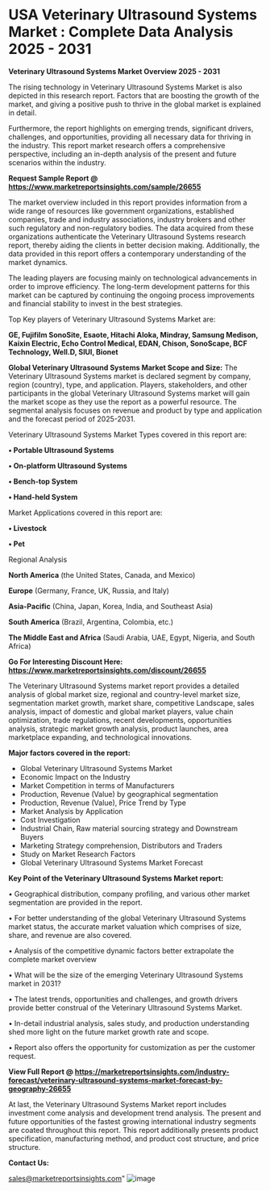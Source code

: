   # USA Veterinary Ultrasound Systems Market : Complete Data Analysis 2025 - 2031

<Strong> Veterinary Ultrasound Systems Market Overview 2025 - 2031</strong>

The rising technology in Veterinary Ultrasound Systems Market is also depicted in this research report. Factors that are boosting the growth of the market, and giving a positive push to thrive in the global market is explained in detail.

Furthermore, the report highlights on emerging trends, significant drivers, challenges, and opportunities, providing all necessary data for thriving in the industry. This report market research offers a comprehensive perspective, including an in-depth analysis of the present and future scenarios within the industry.

<strong>Request Sample Report @ <a href=https://www.marketreportsinsights.com/sample/26655>https://www.marketreportsinsights.com/sample/26655</a></strong>

The market overview included in this report provides information from a wide range of resources like government organizations, established companies, trade and industry associations, industry brokers and other such regulatory and non-regulatory bodies. The data acquired from these organizations authenticate the Veterinary Ultrasound Systems research report, thereby aiding the clients in better decision making. Additionally, the data provided in this report offers a contemporary understanding of the market dynamics.

The leading players are focusing mainly on technological advancements in order to improve efficiency. The long-term development patterns for this market can be captured by continuing the ongoing process improvements and financial stability to invest in the best strategies.

Top Key players of Veterinary Ultrasound Systems Market are:

<strong>GE, Fujifilm SonoSite, Esaote, Hitachi Aloka, Mindray, Samsung Medison, Kaixin Electric, Echo Control Medical, EDAN, Chison, SonoScape, BCF Technology, Well.D, SIUI, Bionet</strong>

<strong><b>Global Veterinary Ultrasound Systems Market Scope and Size:</b></strong>
The Veterinary Ultrasound Systems market is declared segment by company, region (country), type, and application. Players, stakeholders, and other participants in the global Veterinary Ultrasound Systems market will gain the market scope as they use the report as a powerful resource. The segmental analysis focuses on revenue and product by type and application and the forecast period of 2025-2031.

Veterinary Ultrasound Systems Market Types covered in this report are:

<strong>• Portable Ultrasound Systems

• On-platform Ultrasound Systems

• Bench-top System

• Hand-held System</strong>

Market Applications covered in this report are:

<strong>• Livestock

• Pet</strong> 

Regional Analysis

<strong>North America</strong> (the United States, Canada, and Mexico)

<strong>Europe</strong> (Germany, France, UK, Russia, and Italy)

<strong>Asia-Pacific</strong> (China, Japan, Korea, India, and Southeast Asia)

<strong>South America</strong> (Brazil, Argentina, Colombia, etc.)

<strong>The Middle East and Africa</strong> (Saudi Arabia, UAE, Egypt, Nigeria, and South Africa)

<strong>Go For Interesting Discount Here: <a href=https://www.marketreportsinsights.com/discount/26655>https://www.marketreportsinsights.com/discount/26655</a></strong>

The Veterinary Ultrasound Systems market report provides a detailed analysis of global market size, regional and country-level market size, segmentation market growth, market share, competitive Landscape, sales analysis, impact of domestic and global market players, value chain optimization, trade regulations, recent developments, opportunities analysis, strategic market growth analysis, product launches, area marketplace expanding, and technological innovations.

<strong><b>Major factors covered in the report:</b></strong>
<ul>
  <li>Global Veterinary Ultrasound Systems Market </li>
  <li>Economic Impact on the Industry</li>
  <li>Market Competition in terms of Manufacturers</li>
  <li>Production, Revenue (Value) by geographical segmentation</li>
  <li>Production, Revenue (Value), Price Trend by Type</li>
  <li>Market Analysis by Application</li>
  <li>Cost Investigation</li>
  <li>Industrial Chain, Raw material sourcing strategy and Downstream Buyers</li>
  <li>Marketing Strategy comprehension, Distributors and Traders</li>
  <li>Study on Market Research Factors</li>
  <li>Global Veterinary Ultrasound Systems Market Forecast</li>
</ul>

<strong><b>Key Point of the Veterinary Ultrasound Systems Market report:</b></strong>

• Geographical distribution, company profiling, and various other market segmentation are provided in the report.

• For better understanding of the global Veterinary Ultrasound Systems market status, the accurate market valuation which comprises of size, share, and revenue are also covered.

• Analysis of the competitive dynamic factors better extrapolate the complete market overview

• What will be the size of the emerging Veterinary Ultrasound Systems market in 2031?

• The latest trends, opportunities and challenges, and growth drivers provide better construal of the Veterinary Ultrasound Systems Market.

• In-detail industrial analysis, sales study, and production understanding shed more light on the future market growth rate and scope.

• Report also offers the opportunity for customization as per the customer request.

<strong><b>View Full Report @ <a href=https://marketreportsinsights.com/industry-forecast/veterinary-ultrasound-systems-market-forecast-by-geography-26655>https://marketreportsinsights.com/industry-forecast/veterinary-ultrasound-systems-market-forecast-by-geography-26655</a></b></strong>


At last, the Veterinary Ultrasound Systems Market report includes investment come analysis and development trend analysis. The present and future opportunities of the fastest growing international industry segments are coated throughout this report. This report additionally presents product specification, manufacturing method, and product cost structure, and price structure.

<strong>Contact Us:</strong>

sales@marketreportsinsights.com"
![image](https://github.com/user-attachments/assets/266658cb-9996-4eb7-81e7-d7bd8b720db2)
